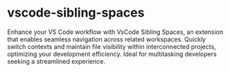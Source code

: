 # vscode-sibling-spaces
Enhance your VS Code workflow with VsCode Sibling Spaces, an extension that enables seamless navigation across related workspaces. Quickly switch contexts and maintain file visibility within interconnected projects, optimizing your development efficiency. Ideal for multitasking developers seeking a streamlined experience.
